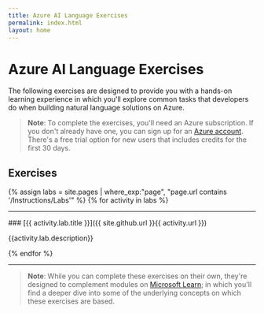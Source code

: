 ```yaml
---
title: Azure AI Language Exercises
permalink: index.html
layout: home
---
```


# Azure AI Language Exercises

The following exercises are designed to provide you with a hands-on learning experience in which you'll explore common tasks that developers do when building natural language solutions on Azure. 

> **Note**: To complete the exercises, you'll need an Azure subscription. If you don't already have one, you can sign up for an [Azure account](https://azure.microsoft.com/free). There's a free trial option for new users that includes credits for the first 30 days.

## Exercises

{% assign labs = site.pages | where_exp:"page", "page.url contains '/Instructions/Labs'" %}
{% for activity in labs  %}
<hr>
### [{{ activity.lab.title }}]({{ site.github.url }}{{ activity.url }})

{{activity.lab.description}}

{% endfor %}

<hr>

> **Note**: While you can complete these exercises on their own, they're designed to complement modules on [Microsoft Learn](https://learn.microsoft.com/training/paths/develop-language-solutions-azure-ai/); in which you'll find a deeper dive into some of the underlying concepts on which these exercises are based. 
